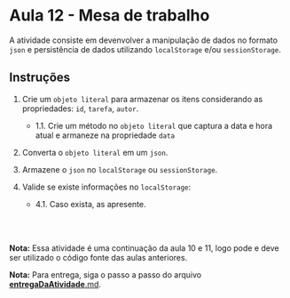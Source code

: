 # Aula 12 - Mesa de trabalho

A atividade consiste em devenvolver a manipulação de dados no formato `json` e persistência de dados utilizando `localStorage` e/ou `sessionStorage`.
        
## Instruções

1. Crie um `objeto literal` para armazenar os itens considerando as propriedades: `id`, `tarefa`, `autor`.

    - 1.1. Crie um método no `objeto literal` que captura a data e hora atual e armaneze na propriedade `data`

2. Converta o `objeto literal` em um `json`.

3. Armazene o `json` no `localStorage` ou `sessionStorage`.

4. Valide se existe informações no `localStorage`:
    
    - 4.1. Caso exista, as apresente.

<br><br>

**Nota:** Essa atividade é uma continuação da aula 10 e 11, logo pode e deve ser utilizado o código fonte das aulas anteriores.


**Nota:** Para entrega, siga o passo a passo do arquivo [__entregaDaAtividade__.md](https://gitlab.com/wssantanna/ctd-frontii/-/blob/main/12/mesa-de-trabalho/__entregaDaAtividade__.md).
